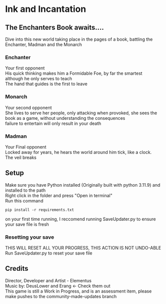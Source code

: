 # Ink and Incantation
## The Enchanters Book awaits....
Dive into this new world taking place in the pages of a book, battling the Enchanter, Madman and the Monarch
### Enchanter
Your first opponent <br>
His quick thinking makes him a Formidable Foe, by far the smartest although he only serves to teach<br>
The hand that guides is the first to leave
### Monarch
Your second opponent<br>
She lives to serve her people, only attacking when provoked, she sees the book as a game, without understanding the consequences<br>
failure to entertain will only result in your death
### Madman
Your Final opponent<br>
Locked away for years, he hears the world around him tick, like a clock.<br>
The veil breaks

## Setup
Make sure you have Python installed (Originally built with python 3.11.9) and installed to the path <br>
Right click in the folder and press "Open in terminal" <br>
Run this command <br>
```
pip install -r requirements.txt
```
on your first time running, I reccomend running SaveUpdater.py to ensure your save file is fresh
### Resetting your save
THIS WILL RESET ALL YOUR PROGRESS, THIS ACTION IS NOT UNDO-ABLE <br>
Run SaveUpdater.py to reset your save file


## Credits
Director, Developer and Artist - Elementus <br>
Music by: DeusLower and Erang <- Check them out <br>
This game is still a Work in Progress, and is an assessment item, please make pushes to the community-made-updates branch
